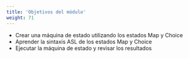 ```yaml
---
title: 'Objetivos del módulo'
weight: 71
---
```


- Crear una máquina de estado utilizando los estados Map y Choice
- Aprender la sintaxis ASL de los estados Map y Choice
- Ejecutar la máquina de estado y revisar los resultados
